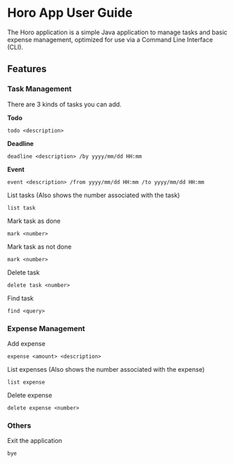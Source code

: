# Horo App User Guide

The Horo application is a simple Java application to manage tasks and basic expense management, optimized for use via a Command Line Interface (CLI).

## Features

### Task Management

There are 3 kinds of tasks you can add.

**Todo**

`todo <description>`

**Deadline**

`deadline <description> /by yyyy/mm/dd HH:mm`

**Event**

`event <description> /from yyyy/mm/dd HH:mm /to yyyy/mm/dd HH:mm`

List tasks (Also shows the number associated with the task)

`list task`

Mark task as done

`mark <number>`

Mark task as not done

`mark <number>`

Delete task

`delete task <number>`

Find task

`find <query>`

### Expense Management

Add expense

`expense <amount> <description>`

List expenses (Also shows the number associated with the expense)

`list expense`

Delete expense

`delete expense <number>`

### Others

Exit the application

`bye`
